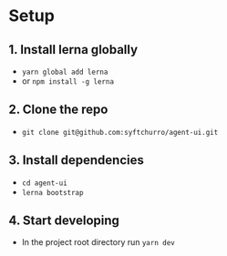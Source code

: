 # Setup

## 1. Install lerna globally
- `yarn global add lerna`
- or `npm install -g lerna`

## 2. Clone the repo
- `git clone git@github.com:syftchurro/agent-ui.git`

## 3. Install dependencies
- `cd agent-ui`
- `lerna bootstrap`

## 4. Start developing 
- In the project root directory run `yarn dev`